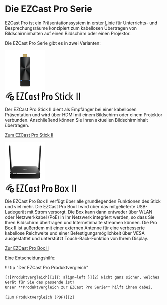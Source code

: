 # Die EZCast Pro Serie

EZCast Pro ist ein Präsentationssystem in erster Linie für Unterrichts- und Besprechungsräume konzipiert zum kabellosen Übertragen von Bildschirminhalten auf einen Bildschirm oder einen Projektor.

Die EZCast Pro Serie gibt es in zwei Varianten: 

<div class="md-showcase">
	<img src="assets/img/stick2.png" alt="Abbildung: EZCast Pro Stick II">
	<div>
		<img src="assets/img/ezcastpro.stick2.black.png" alt="Logo: EZCast Pro Stick II">
		<p>Der EZCast Pro Stick II dient als Empfänger bei einer kabellosen Präsentation und wird über HDMI mit einem Bildschirm oder einem Projektor verbunden. Anschließend können Sie Ihren aktuellen Bildschirminhalt übertragen.</p>
		<p><a href="pro-stick-d10/intro">Zum EZCast Pro Stick II</a></p>
	</div>
</div>
<div class="md-showcase">
	<img src="assets/img/box2.png" alt="Abbildung: EZCast Pro Box II">
	<div>
		<img src="assets/img/ezcastpro.box2.black.logo.png" alt="Logo: EZCast Pro Box II">
		<p>Die EZCast Pro Box II verfügt über alle grundlegenden Funktionen des Stick und viel mehr. Die EZCast Pro Box II wird über das mitgelieferte USB-Ladegerät mit Strom versorgt. Die Box kann dann entweder über WLAN oder Netzwerkkabel (PoE) in Ihr Netzwerk integriert werden, so dass Sie Ihren Bildschirm übertragen und Internetinhalte streamen können. Die Pro Box II ist außerdem mit einer externen Antenne für eine verbesserte kabellose Reichweite und einer Befestigungsmöglichkeit über VESA ausgestattet und unterstützt Touch-Back-Funktion von Ihrem Display.</p>
		<p><a href="pro-box-b10/intro">Zur EZCast Pro Box II</a></p>
	</div>
</div>

Eine Entscheidungshilfe:

!!! tip "Der EZCast Pro Produktvergleich"

    [![Produktvergleich][1]{: align=left }][2] Nicht ganz sicher, welches Gerät für Sie das passende ist?   
	Unser **Produktvergleich zur EZCast Pro Serie** hilft ihnen dabei.
	
	[Zum Produktvergleich (PDF)][2]

  [1]: assets/img/product-comparison.png
  [2]: https://download.stueber.de/doc/de/ezcastpro/ezcastpro.produktvergleich.de.pdf
